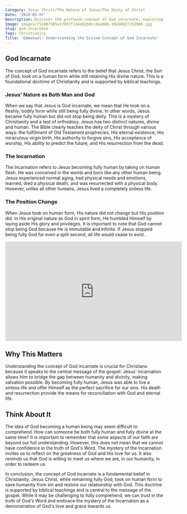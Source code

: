 ```yaml
---
Category: Jesus Christ/The Nature of Jesus/The Deity of Christ
Date: '2024-05-07'
Description: Discover the profound concept of God incarnate, exploring the divine manifestation in human form and its significance across religions. Explore the idea of deity taking on flesh and dwelling among humanity.
Image: images/752807385e17037f134e62b9ccdae66b-20240927153906.jpg
Slug: god-incarnate
Tags: christianity
Title: 'Emmanuel: Understanding the Divine Concept of God Incarnate'
---
```


## God Incarnate

The concept of God incarnate refers to the belief that Jesus Christ, the Son of God, took on a human form while still retaining His divine nature. This is a foundational doctrine of Christianity and is supported by biblical teachings.

### Jesus' Nature as Both Man and God

When we say that Jesus is God incarnate, we mean that He took on a fleshly, bodily form while still being fully divine. In other words, Jesus became fully human but did not stop being deity. This is a mystery of Christianity and a test of orthodoxy. Jesus has two distinct natures, divine and human. The Bible clearly teaches the deity of Christ through various ways: the fulfillment of Old Testament prophecies, His eternal existence, His miraculous virgin birth, His authority to forgive sins, His acceptance of worship, His ability to predict the future, and His resurrection from the dead.

### The Incarnation

The Incarnation refers to Jesus becoming fully human by taking on human flesh. He was conceived in the womb and born like any other human being. Jesus experienced normal aging, had physical needs and emotions, learned, died a physical death, and was resurrected with a physical body. However, unlike all other humans, Jesus lived a completely sinless life.

### The Position Change

When Jesus took on human form, His nature did not change but His position did. In His original nature as God in spirit form, He humbled Himself by laying aside His glory and privileges. It is important to note that God cannot stop being God because He is immutable and infinite. If Jesus stopped being fully God for even a split second, all life would cease to exist.


<iframe width="560" height="315" src="https://www.youtube.com/embed/ITEzXLcpKZs" frameborder="0" allow="autoplay; encrypted-media" allowfullscreen></iframe>


## Why This Matters

Understanding the concept of God incarnate is crucial for Christians because it speaks to the central message of the gospel. Jesus' incarnation allows Him to bridge the gap between humanity and divinity, making salvation possible. By becoming fully human, Jesus was able to live a sinless life and offer Himself as the perfect sacrifice for our sins. His death and resurrection provide the means for reconciliation with God and eternal life.

## Think About It

The idea of God becoming a human being may seem difficult to comprehend. How can someone be both fully human and fully divine at the same time? It is important to remember that some aspects of our faith are beyond our full understanding. However, this does not mean that we cannot have confidence in the truth of God's Word. The mystery of the Incarnation invites us to reflect on the greatness of God and His love for us. It also reminds us that God is willing to meet us where we are, in our humanity, in order to redeem us.

In conclusion, the concept of God incarnate is a fundamental belief in Christianity. Jesus Christ, while remaining fully God, took on human form to save humanity from sin and restore our relationship with God. This doctrine is supported by biblical teachings and is central to the message of the gospel. While it may be challenging to fully comprehend, we can trust in the truth of God's Word and embrace the mystery of the Incarnation as a demonstration of God's love and grace towards us.